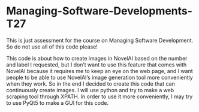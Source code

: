 # Managing-Software-Developments-T27
This is just assessment for the course on Managing Software Development. So do not use all of this code please!

This code is about how to create images in NovelAI based on the number and label I requested, but I don’t want to use this feature that comes with NovelAI because it requires me to keep an eye on the web page, and I want people to be able to use NovelAI’s image generation tool more conveniently when they work. So in the end I decided to create this code that can continuously create images. I will use python and try to make a web scraping tool through XPATH. In order to use it more conveniently, I may try to use PyQt5 to make a GUI for this code.
